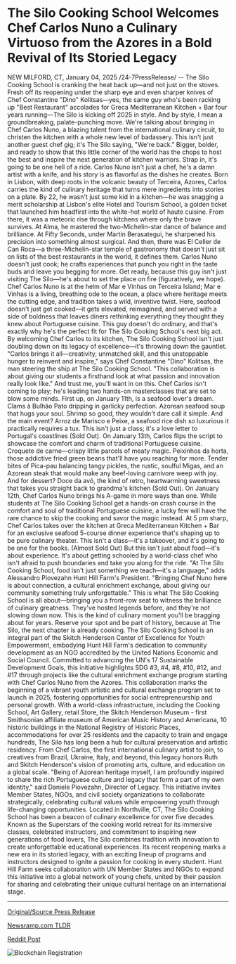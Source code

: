 # The Silo Cooking School Welcomes Chef Carlos Nuno a Culinary Virtuoso from the Azores in a Bold Revival of Its Storied Legacy

NEW MILFORD, CT, January 04, 2025 /24-7PressRelease/ -- The Silo Cooking School is cranking the heat back up—and not just on the stoves. Fresh off its reopening under the sharp eye and even sharper knives of Chef Constantine "Dino" Kolitsas—yes, the same guy who's been racking up "Best Restaurant" accolades for Greca Mediterranean Kitchen + Bar four years running—The Silo is kicking off 2025 in style. And by style, I mean a groundbreaking, palate-punching move. We're talking about bringing in Chef Carlos Nuno, a blazing talent from the international culinary circuit, to christen the kitchen with a whole new level of badassery. This isn't just another guest chef gig; it's The Silo saying, "We're back." Bigger, bolder, and ready to show that this little corner of the world has the chops to host the best and inspire the next generation of kitchen warriors. Strap in, it's going to be one hell of a ride.  Carlos Nuno isn't just a chef, he's a damn artist with a knife, and his story is as flavorful as the dishes he creates. Born in Lisbon, with deep roots in the volcanic beauty of Terceira, Azores, Carlos carries the kind of culinary heritage that turns mere ingredients into stories on a plate. By 22, he wasn't just some kid in a kitchen—he was snagging a merit scholarship at Lisbon's elite Hotel and Tourism School, a golden ticket that launched him headfirst into the white-hot world of haute cuisine. From there, it was a meteoric rise through kitchens where only the brave survives. At Alma, he mastered the two-Michelin-star dance of balance and brilliance. At Fifty Seconds, under Martin Berasategui, he sharpened his precision into something almost surgical. And then, there was El Celler de Can Roca—a three-Michelin-star temple of gastronomy that doesn't just sit on lists of the best restaurants in the world, it defines them. Carlos Nuno doesn't just cook; he crafts experiences that punch you right in the taste buds and leave you begging for more. Get ready, because this guy isn't just visiting The Silo—he's about to set the place on fire (figuratively, we hope).  Chef Carlos Nuno is at the helm of Mar e Vinhas on Terceira Island; Mar e Vinhas is a living, breathing ode to the ocean, a place where heritage meets the cutting edge, and tradition takes a wild, inventive twist. Here, seafood doesn't just get cooked—it gets elevated, reimagined, and served with a side of boldness that leaves diners rethinking everything they thought they knew about Portuguese cuisine. This guy doesn't do ordinary, and that's exactly why he's the perfect fit for The Silo Cooking School's next big act.  By welcoming Chef Carlos to its kitchen, The Silo Cooking School isn't just doubling down on its legacy of excellence—it's throwing down the gauntlet. "Carlos brings it all—creativity, unmatched skill, and this unstoppable hunger to reinvent and inspire," says Chef Constantine "Dino" Kolitsas, the man steering the ship at The Silo Cooking School. "This collaboration is about giving our students a firsthand look at what passion and innovation really look like."  And trust me, you'll want in on this. Chef Carlos isn't coming to play; he's leading two hands-on masterclasses that are set to blow some minds. First up, on January 11th, is a seafood lover's dream. Clams à Bulhão Pato dripping in garlicky perfection. Azorean seafood soup that hugs your soul. Shrimp so good, they wouldn't dare call it simple. And the main event? Arroz de Marisco e Peixe, a seafood rice dish so luxurious it practically requires a tux. This isn't just a class; it's a love letter to Portugal's coastlines (Sold Out).  On January 13th, Carlos flips the script to showcase the comfort and charm of traditional Portuguese cuisine. Croquete de carne—crispy little parcels of meaty magic. Peixinhos da horta, those addictive fried green beans that'll have you reaching for more. Tender bites of Pica-pau balancing tangy pickles, the rustic, soulful Migas, and an Azorean steak that would make any beef-loving carnivore weep with joy. And for dessert? Doce da avó, the kind of retro, heartwarming sweetness that takes you straight back to grandma's kitchen (Sold Out).  On January 12th, Chef Carlos Nuno brings his A-game in more ways than one. While students at The Silo Cooking School get a hands-on crash course in the comfort and soul of traditional Portuguese cuisine, a lucky few will have the rare chance to skip the cooking and savor the magic instead. At 5 pm sharp, Chef Carlos takes over the kitchen at Greca Mediterranean Kitchen + Bar for an exclusive seafood 5-course dinner experience that's shaping up to be pure culinary theater. This isn't a class—it's a takeover, and it's going to be one for the books. (Almost Sold Out)  But this isn't just about food—it's about experience. It's about getting schooled by a world-class chef who isn't afraid to push boundaries and take you along for the ride. "At The Silo Cooking School, food isn't just something we teach—it's a language," adds Alessandro Piovezahn Hunt Hill Farm's President. "Bringing Chef Nuno here is about connection, a cultural enrichment exchange, about giving our community something truly unforgettable."  This is what The Silo Cooking School is all about—bringing you a front-row seat to witness the brilliance of culinary greatness. They've hosted legends before, and they're not slowing down now. This is the kind of culinary moment you'll be bragging about for years. Reserve your spot and be part of history, because at The Silo, the next chapter is already cooking.  The Silo Cooking School is an integral part of the Skitch Henderson Center of Excellence for Youth Empowerment, embodying Hunt Hill Farm's dedication to community development as an NGO accredited by the United Nations Economic and Social Council. Committed to advancing the UN's 17 Sustainable Development Goals, this initiative highlights SDG #3, #4, #8, #10, #12, and #17 through projects like the cultural enrichment exchange program starting with Chef Carlos Nuno from the Azores. This collaboration marks the beginning of a vibrant youth artistic and cultural exchange program set to launch in 2025, fostering opportunities for social entrepreneurship and personal growth. With a world-class infrastructure, including the Cooking School, Art Gallery, retail Store, the Skitch Henderson Museum - first Smithsonian affiliate museum of American Music History and Americana, 10 historic buildings in the National Registry of Historic Places, accommodations for over 25 residents and the capacity to train and engage hundreds, The Silo has long been a hub for cultural preservation and artistic residency. From Chef Carlos, the first international culinary artist to join, to creatives from Brazil, Ukraine, Italy, and beyond, this legacy honors Ruth and Skitch Henderson's vision of promoting arts, culture, and education on a global scale. "Being of Azorean heritage myself, I am profoundly inspired to share the rich Portuguese culture and legacy that form a part of my own identity," said Daniele Piovezahn, Director of Legacy.  This initiative invites Member States, NGOs, and civil society organizations to collaborate strategically, celebrating cultural values while empowering youth through life-changing opportunities.  Located in Northville, CT, The Silo Cooking School has been a beacon of culinary excellence for over five decades. Known as the Superstars of the cooking world retreat for its immersive classes, celebrated instructors, and commitment to inspiring new generations of food lovers, The Silo combines tradition with innovation to create unforgettable educational experiences. Its recent reopening marks a new era in its storied legacy, with an exciting lineup of programs and instructors designed to ignite a passion for cooking in every student.  Hunt Hill Farm seeks collaboration with UN Member States and NGOs to expand this initiative into a global network of young chefs, united by their passion for sharing and celebrating their unique cultural heritage on an international stage. 

---

[Original/Source Press Release](https://www.24-7pressrelease.com/press-release/517573/the-silo-cooking-school-welcomes-chef-carlos-nuno-a-culinary-virtuoso-from-the-azores-in-a-bold-revival-of-its-storied-legacy)
                    

[Newsramp.com TLDR](https://newsramp.com/curated-news/chef-carlos-nuno-joins-the-silo-cooking-school-to-elevate-culinary-experience/aa7ed6fe277152f0ab6fbd66b0b4bbf6) 

 



[Reddit Post](https://www.reddit.com/r/newsramp/comments/1ht9vba/chef_carlos_nuno_joins_the_silo_cooking_school_to/) 



![Blockchain Registration](https://cdn.newsramp.app/24-7PressRelease/qrcode/251/4/smogGfAh.webp)